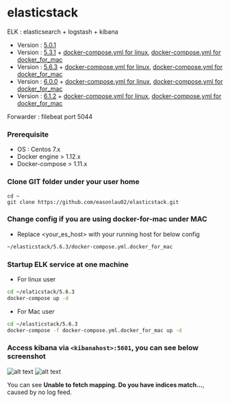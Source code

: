 # elasticstack
ELK : elasticsearch + logstash + kibana

* Version : [5.0.1](https://github.com/easonlau02/elasticstack/tree/master/5.0.1)
* Version : [5.3.1](https://github.com/easonlau02/elasticstack/tree/master/5.3.1) + [docker-compose.yml for linux](https://raw.githubusercontent.com/easonlau02/elasticstack/master/5.3.1/docker-compose.yml), [docker-compose.yml for docker_for_mac](https://raw.githubusercontent.com/easonlau02/elasticstack/master/5.3.1/docker-compose.yml.docker_for_mac)
* Version : [5.6.3](https://github.com/easonlau02/elasticstack/tree/master/5.6.3) + [docker-compose.yml for linux](https://raw.githubusercontent.com/easonlau02/elasticstack/master/5.6.3/docker-compose.yml), [docker-compose.yml for docker_for_mac](https://raw.githubusercontent.com/easonlau02/elasticstack/master/5.6.3/docker-compose.yml.docker_for_mac)
* Version : [6.0.0](https://github.com/easonlau02/elasticstack/tree/master/6.0.0) + [docker-compose.yml for linux](https://raw.githubusercontent.com/easonlau02/elasticstack/master/6.0.0/docker-compose.yml), [docker-compose.yml for docker_for_mac](https://raw.githubusercontent.com/easonlau02/elasticstack/master/6.0.0/docker-compose.yml.docker_for_mac)
* Version : [6.1.2](https://github.com/easonlau02/elasticstack/tree/master/6.1.2) + [docker-compose.yml for linux](https://raw.githubusercontent.com/easonlau02/elasticstack/master/6.1.2/docker-compose.yml), [docker-compose.yml for docker_for_mac](https://raw.githubusercontent.com/easonlau02/elasticstack/master/6.1.2/docker-compose.yml.docker_for_mac)

Forwarder : filebeat port 5044

### Prerequisite
* OS : Centos 7.x
* Docker engine > 1.12.x
* Docker-compose > 1.11.x

### Clone GIT folder under your user home
    
    cd ~
    git clone https://github.com/easonlau02/elasticstack.git

### Change config if you are using docker-for-mac under MAC
* Replace <your_es_host> with your running host for below config
```bash
~/elasticstack/5.6.3/docker-compose.yml.docker_for_mac
```
### Startup ELK service at one machine
* For linux user
```bash
cd ~/elaticstack/5.6.3
docker-compose up -d
```
* For Mac user
```bash
cd ~/elasticstack/5.6.3
docker-compose -f docker-compose.yml.docker_for_mac up -d
```
    
### Access kibana via `<kibanahost>:5601`, you can see below screenshot

![alt text](https://raw.githubusercontent.com/easonlau02/elasticstack/master/5.6.3/kibana_up_status.png "kibana_up_status.png")
![alt text](https://raw.githubusercontent.com/easonlau02/elasticstack/master/5.6.3/kibana_up.png "kibana_up")

You can see **Unable to fetch mapping. Do you have indices match...**, caused by no log feed.
